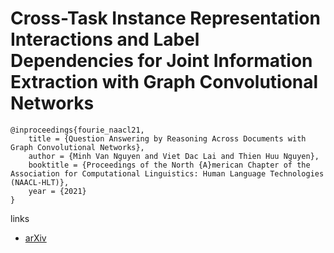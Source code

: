 # Cross-Task Instance Representation Interactions and Label Dependencies for Joint Information Extraction with Graph Convolutional Networks

```
@inproceedings{fourie_naacl21,
    title = {Question Answering by Reasoning Across Documents with Graph Convolutional Networks},
    author = {Minh Van Nguyen and Viet Dac Lai and Thien Huu Nguyen},
    booktitle = {Proceedings of the North {A}merican Chapter of the Association for Computational Linguistics: Human Language Technologies (NAACL-HLT)},
    year = {2021}
}
```

links
- [arXiv](https://arxiv.org/abs/2103.09330)
